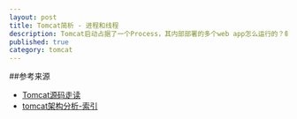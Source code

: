 ```yaml
---
layout: post
title: Tomcat简析 - 进程和线程
description: Tomcat启动占据了一个Process，其内部部署的多个web app怎么运行的？每一个HTTP请求都会新建一个Thread吗？
published: true
category: tomcat
---
```































##参考来源

* [Tomcat源码走读][Tomcat源码走读]
* [tomcat架构分析-索引][tomcat架构分析-索引]













[NingG]:    http://ningg.github.com  "NingG"


[Tomcat源码走读]:			http://www.jmatrix.org/tag/tomcat
[tomcat架构分析-索引]:		http://gearever.iteye.com/blog/1545250







